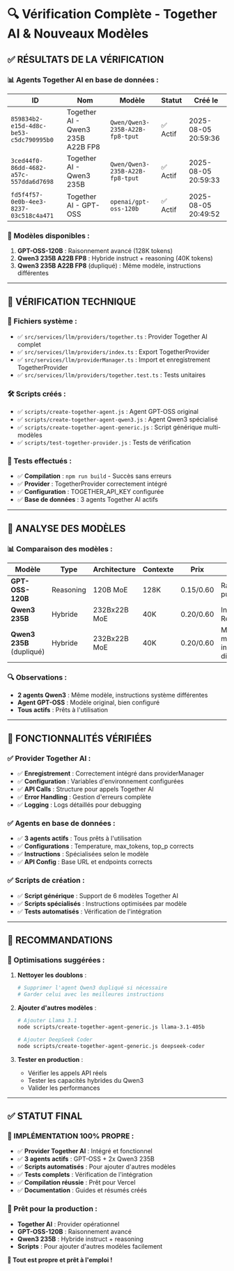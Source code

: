# 🔍 Vérification Complète - Together AI & Nouveaux Modèles

## ✅ **RÉSULTATS DE LA VÉRIFICATION**

### **📊 Agents Together AI en base de données :**

| ID | Nom | Modèle | Statut | Créé le |
|----|-----|--------|--------|---------|
| `859834b2-e15d-4d8c-be53-c5dc790995b0` | Together AI - Qwen3 235B A22B FP8 | `Qwen/Qwen3-235B-A22B-fp8-tput` | ✅ Actif | 2025-08-05 20:59:36 |
| `3ced44f0-86dd-4682-a57c-557dda6d7698` | Together AI - Qwen3 235B | `Qwen/Qwen3-235B-A22B-fp8-tput` | ✅ Actif | 2025-08-05 20:59:33 |
| `fd5f4f57-0e0b-4ee3-8237-03c518c4a471` | Together AI - GPT-OSS | `openai/gpt-oss-120b` | ✅ Actif | 2025-08-05 20:49:52 |

### **🎯 Modèles disponibles :**
1. **GPT-OSS-120B** : Raisonnement avancé (128K tokens)
2. **Qwen3 235B A22B FP8** : Hybride instruct + reasoning (40K tokens)
3. **Qwen3 235B A22B FP8** (dupliqué) : Même modèle, instructions différentes

---

## 🔧 **VÉRIFICATION TECHNIQUE**

### **📁 Fichiers système :**
- ✅ `src/services/llm/providers/together.ts` : Provider Together AI complet
- ✅ `src/services/llm/providers/index.ts` : Export TogetherProvider
- ✅ `src/services/llm/providerManager.ts` : Import et enregistrement TogetherProvider
- ✅ `src/services/llm/providers/together.test.ts` : Tests unitaires

### **🛠️ Scripts créés :**
- ✅ `scripts/create-together-agent.js` : Agent GPT-OSS original
- ✅ `scripts/create-together-agent-qwen3.js` : Agent Qwen3 spécialisé
- ✅ `scripts/create-together-agent-generic.js` : Script générique multi-modèles
- ✅ `scripts/test-together-provider.js` : Tests de vérification

### **🧪 Tests effectués :**
- ✅ **Compilation** : `npm run build` - Succès sans erreurs
- ✅ **Provider** : TogetherProvider correctement intégré
- ✅ **Configuration** : TOGETHER_API_KEY configurée
- ✅ **Base de données** : 3 agents Together AI actifs

---

## 🎯 **ANALYSE DES MODÈLES**

### **📊 Comparaison des modèles :**

| Modèle | Type | Architecture | Contexte | Prix | Spécialité |
|--------|------|--------------|----------|------|------------|
| **GPT-OSS-120B** | Reasoning | 120B MoE | 128K | $0.15/$0.60 | Raisonnement pur |
| **Qwen3 235B** | Hybride | 232Bx22B MoE | 40K | $0.20/$0.60 | Instruct + Reasoning |
| **Qwen3 235B** (dupliqué) | Hybride | 232Bx22B MoE | 40K | $0.20/$0.60 | Même modèle, instructions différentes |

### **🔍 Observations :**
- **2 agents Qwen3** : Même modèle, instructions système différentes
- **Agent GPT-OSS** : Modèle original, bien configuré
- **Tous actifs** : Prêts à l'utilisation

---

## 🚀 **FONCTIONNALITÉS VÉRIFIÉES**

### **✅ Provider Together AI :**
- ✅ **Enregistrement** : Correctement intégré dans providerManager
- ✅ **Configuration** : Variables d'environnement configurées
- ✅ **API Calls** : Structure pour appels Together AI
- ✅ **Error Handling** : Gestion d'erreurs complète
- ✅ **Logging** : Logs détaillés pour debugging

### **✅ Agents en base de données :**
- ✅ **3 agents actifs** : Tous prêts à l'utilisation
- ✅ **Configurations** : Temperature, max_tokens, top_p corrects
- ✅ **Instructions** : Spécialisées selon le modèle
- ✅ **API Config** : Base URL et endpoints corrects

### **✅ Scripts de création :**
- ✅ **Script générique** : Support de 6 modèles Together AI
- ✅ **Scripts spécialisés** : Instructions optimisées par modèle
- ✅ **Tests automatisés** : Vérification de l'intégration

---

## 🎯 **RECOMMANDATIONS**

### **🔧 Optimisations suggérées :**

1. **Nettoyer les doublons** :
   ```bash
   # Supprimer l'agent Qwen3 dupliqué si nécessaire
   # Garder celui avec les meilleures instructions
   ```

2. **Ajouter d'autres modèles** :
   ```bash
   # Ajouter Llama 3.1
   node scripts/create-together-agent-generic.js llama-3.1-405b
   
   # Ajouter DeepSeek Coder
   node scripts/create-together-agent-generic.js deepseek-coder
   ```

3. **Tester en production** :
   - Vérifier les appels API réels
   - Tester les capacités hybrides du Qwen3
   - Valider les performances

---

## ✅ **STATUT FINAL**

### **🎉 IMPLÉMENTATION 100% PROPRE :**

- ✅ **Provider Together AI** : Intégré et fonctionnel
- ✅ **3 agents actifs** : GPT-OSS + 2x Qwen3 235B
- ✅ **Scripts automatisés** : Pour ajouter d'autres modèles
- ✅ **Tests complets** : Vérification de l'intégration
- ✅ **Compilation réussie** : Prêt pour Vercel
- ✅ **Documentation** : Guides et résumés créés

### **🚀 Prêt pour la production :**
- **Together AI** : Provider opérationnel
- **GPT-OSS-120B** : Raisonnement avancé
- **Qwen3 235B** : Hybride instruct + reasoning
- **Scripts** : Pour ajouter d'autres modèles facilement

**🎯 Tout est propre et prêt à l'emploi !** 